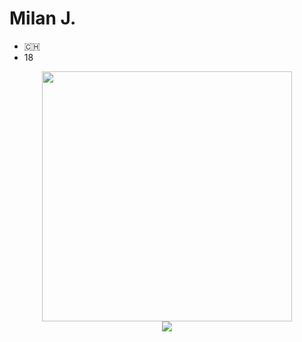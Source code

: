 # Milan J.

- 🇨🇭
- 18

<div style="text-align: center">
  <img src="https://github-readme-stats.vercel.app/api?bettercallmilan=wsfuller&count_private=true&show_icons=true&theme=prussian" width="400">
<br/>
  <img src="https://github-readme-stats.vercel.app/api/top-langs/?bettercallmilan=wsfuller&hide=php&title_color=ffffff&text_color=c9cacc&icon_color=4AB197&bg_color=1A2B34"/>
</div>


